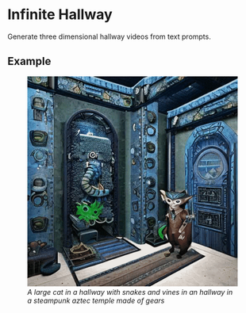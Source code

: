 # Infinite Hallway
Generate three dimensional hallway videos from text prompts.

## Example


<figure>
<img src="https://github.com/NealWadhwa/infinite-hallway/blob/main/example.gif">

<figcaption><em>A large cat in a hallway with snakes and vines in an hallway in a steampunk aztec temple made of gears</em></figcaption>
</figure>

